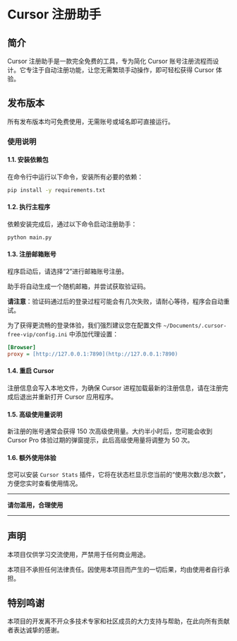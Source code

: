 # Cursor 注册助手

## 简介

Cursor 注册助手是一款完全免费的工具，专为简化 Cursor 账号注册流程而设计。它专注于自动注册功能，让您无需繁琐手动操作，即可轻松获得 Cursor 体验。

## 发布版本

所有发布版本均可免费使用，无需账号或域名即可直接运行。

### 使用说明

#### 1.1. 安装依赖包

在命令行中运行以下命令，安装所有必要的依赖：

```bash
pip install -y requirements.txt
```

#### 1.2. 执行主程序

依赖安装完成后，通过以下命令启动注册助手：

```bash
python main.py
```

#### 1.3. 注册邮箱账号

程序启动后，请选择“2”进行邮箱账号注册。

助手将自动生成一个随机邮箱，并尝试获取验证码。

**请注意**：验证码通过后的登录过程可能会有几次失败，请耐心等待，程序会自动重试。

为了获得更流畅的登录体验，我们强烈建议您在配置文件 `~/Documents/.cursor-free-vip/config.ini` 中添加代理设置：

```ini
[Browser]
proxy = [http://127.0.0.1:7890](http://127.0.0.1:7890)
```

#### 1.4. 重启 Cursor

注册信息会写入本地文件，为确保 Cursor 进程加载最新的注册信息，请在注册完成后退出并重新打开 Cursor 应用程序。

#### 1.5. 高级使用量说明

新注册的账号通常会获得 150 次高级使用量。大约半小时后，您可能会收到 Cursor Pro 体验过期的弹窗提示，此后高级使用量将调整为 50 次。

#### 1.6. 额外使用体验

您可以安装 `Cursor Stats` 插件，它将在状态栏显示您当前的“使用次数/总次数”，方便您实时查看使用情况。

---

**请勿滥用，合理使用**

---

## 声明

本项目仅供学习交流使用，严禁用于任何商业用途。

本项目不承担任何法律责任。因使用本项目而产生的一切后果，均由使用者自行承担。

## 特别鸣谢

本项目的开发离不开众多技术专家和社区成员的大力支持与帮助，在此向所有贡献者表达诚挚的感谢。